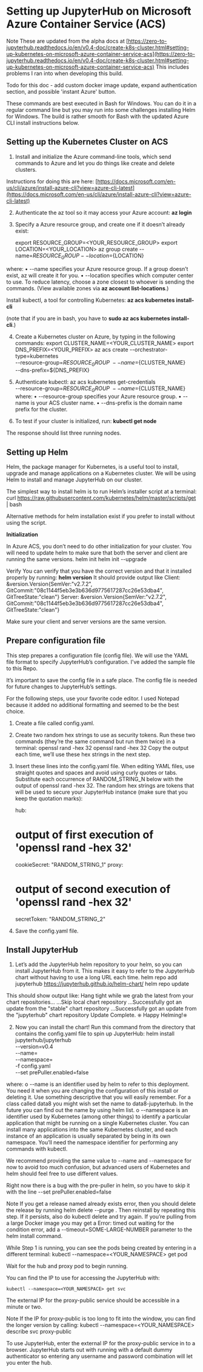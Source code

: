 

# Setting up JupyterHub on Microsoft Azure Container Service (ACS) #

Note
These are updated from the alpha docs at 
[https://zero-to-jupyterhub.readthedocs.io/en/v0.4-doc/create-k8s-cluster.html#setting-up-kubernetes-on-microsoft-azure-container-service-acs](https://zero-to-jupyterhub.readthedocs.io/en/v0.4-doc/create-k8s-cluster.html#setting-up-kubernetes-on-microsoft-azure-container-service-acs) This includes problems I ran into when developing this build.

Todo for this doc - add custom docker image update, expand authentication section, and possible 'instant Azure' button.

These commands are best executed in Bash for Windows. You can do it in a regular command line but you may run into some challenges installing Helm for Windows. The build is rather smooth for Bash with the updated Azure CLI install instructions below.

## Setting up the Kubernetes Cluster on ACS ##


1.	Install and initialize the Azure command-line tools, which send commands to Azure and let you do things like create and delete clusters.

Instructions for doing this are here: [https://docs.microsoft.com/en-us/cli/azure/install-azure-cli?view=azure-cli-latest](https://docs.microsoft.com/en-us/cli/azure/install-azure-cli?view=azure-cli-latest)


2.	Authenticate the az tool so it may access your Azure account: **az login**
3.	Specify a Azure resource group, and create one if it doesn’t already exist:

    export RESOURCE_GROUP=<YOUR_RESOURCE_GROUP>
    export LOCATION=<YOUR_LOCATION>
    az group create --name=${RESOURCE_GROUP} --location=${LOCATION}

where:
•	--name specifies your Azure resource group. If a group doesn’t exist, az will create it for you.
•	--location specifies which computer center to use. To reduce latency, choose a zone closest to whoever is sending the commands. (View available zones via **az account list-locations**.)
	

Install kubectl, a tool for controlling Kubernetes:
**az acs kubernetes install-cli**

(note that if you are in bash, you have to **sudo az acs kubernetes install-cli**.)

4.	Create a Kubernetes cluster on Azure, by typing in the following commands:
    export CLUSTER_NAME=<YOUR_CLUSTER_NAME>
    export DNS_PREFIX=<YOUR_PREFIX>
    	az acs create --orchestrator-type=kubernetes \
     --resource-group=${RESOURCE_GROUP} \
      --name=${CLUSTER_NAME} \
     --dns-prefix=${DNS_PREFIX}
    

5.	Authenticate kubectl:
    az acs kubernetes get-credentials \
    --resource-group=${RESOURCE_GROUP} \
    --name=${CLUSTER_NAME}
where:
•	--resource-group specifies your Azure resource group.
•	--name is your ACS cluster name.
•	--dns-prefix is the domain name prefix for the cluster.


6.	To test if your cluster is initialized, run: **kubectl get node**

The response should list three running nodes.

## Setting up Helm ##

Helm, the package manager for Kubernetes, is a useful tool to install, upgrade and manage applications on a Kubernetes cluster. We will be using Helm to install and manage JupyterHub on our cluster.


The simplest way to install helm is to run Helm’s installer script at a terminal:
curl https://raw.githubusercontent.com/kubernetes/helm/master/scripts/get | bash


Alternative methods for helm installation exist if you prefer to install without using the script.

**Initialization**

In Azure ACS, you don’t need to do other initialization for your cluster. 
You will need to update helm to make sure that both the server and client are running the same versions.
    helm init
    helm init --upgrade
 
Verify
You can verify that you have the correct version and that it installed properly by running:
**helm version**
It should provide output like
    Client: &version.Version{SemVer:"v2.7.2", GitCommit:"08c1144f5eb3e3b636d9775617287cc26e53dba4", GitTreeState:"clean"}
    Server: &version.Version{SemVer:"v2.7.2", GitCommit:"08c1144f5eb3e3b636d9775617287cc26e53dba4", GitTreeState:"clean"}

Make sure your client and server versions are the same version.



## Prepare configuration file ##

This step prepares a configuration file (config file). We will use the YAML file format to specify JupyterHub’s configuration. I've added the sample file to this Repo.

It’s important to save the config file in a safe place. The config file is needed for future changes to JupyterHub’s settings.

For the following steps, use your favorite code editor. I used Notepad because it added no additional formatting and seemed to be the best choice.

1.	Create a file called config.yaml. 
2.	Create two random hex strings to use as security tokens. Run these two commands (they’re the same command but run them twice) in a terminal:
    openssl rand -hex 32
    openssl rand -hex 32
Copy the output each time, we’ll use these hex strings in the next step.
3.	Insert these lines into the config.yaml file. When editing YAML files, use straight quotes and spaces and avoid using curly quotes or tabs. Substitute each occurrence of RANDOM_STRING_N below with the output of openssl rand -hex 32. The random hex strings are tokens that will be used to secure your JupyterHub instance (make sure that you keep the quotation marks):

    hub:
    # output of first execution of 'openssl rand -hex 32'
    cookieSecret: "RANDOM_STRING_1"
    proxy:
     # output of second execution of 'openssl rand -hex 32'
    secretToken: "RANDOM_STRING_2"


4.	Save the config.yaml file.


## Install JupyterHub ##

1.	Let’s add the JupyterHub helm repository to your helm, so you can install JupyterHub from it. This makes it easy to refer to the JupyterHub chart without having to use a long URL each time.
    helm repo add jupyterhub https://jupyterhub.github.io/helm-chart/
    helm repo update

This should show output like:
Hang tight while we grab the latest from your chart repositories...
...Skip local chart repository
...Successfully got an update from the "stable" chart repository
...Successfully got an update from the "jupyterhub" chart repository
Update Complete. ⎈ Happy Helming!⎈

2.	Now you can install the chart! Run this command from the directory that contains the config.yaml file to spin up JupyterHub:
    helm install jupyterhub/jupyterhub \
    --version=v0.4 \
    --name=<YOUR-RELEASE-NAME> \
     --namespace=<YOUR-NAMESPACE> \
     -f config.yaml \
    --set prePuller.enabled=false
    
where:
o	--name is an identifier used by helm to refer to this deployment. You need it when you are changing the configuration of this install or deleting it. Use something descriptive that you will easily remember. For a class called data8 you might wish set the name to data8-jupyterhub. In the future you can find out the name by using helm list.
o	--namespace is an identifier used by Kubernetes (among other things) to identify a particular application that might be running on a single Kubernetes cluster. You can install many applications into the same Kubernetes cluster, and each instance of an application is usually separated by being in its own namespace. You’ll need the namespace identifier for performing any commands with kubectl.

We recommend providing the same value to --name and --namespace for now to avoid too much confusion, but advanced users of Kubernetes and helm should feel free to use different values.

Right now there is a bug with the pre-puller in helm, so you have to skip it with the line --set prePuller.enabled=false

Note
If you get a release named <YOUR-RELEASE-NAME> already exists error, then you should delete the release by running helm delete --purge <YOUR-RELEASE-NAME>. Then reinstall by repeating this step. If it persists, also do kubectl delete <YOUR-NAMESPACE> and try again.
If you’re pulling from a large Docker image you may get a Error: timed out waiting for the condition error, add a --timeout=SOME-LARGE-NUMBER parameter to the helm install command.

While Step 1 is running, you can see the pods being created by entering in a different terminal:
    kubectl --namespace=<YOUR_NAMESPACE> get pod

Wait for the hub and proxy pod to begin running.

You can find the IP to use for accessing the JupyterHub with:

    kubectl --namespace=<YOUR_NAMESPACE> get svc

The external IP for the proxy-public service should be accessible in a minute or two.

Note
If the IP for proxy-public is too long to fit into the window, you can find the longer version by calling:
kubectl --namespace=<YOUR_NAMESPACE> describe svc proxy-public


To use JupyterHub, enter the external IP for the proxy-public service in to a browser. JupyterHub starts out with running with a default dummy authenticator so entering any username and password combination will let you enter the hub.






